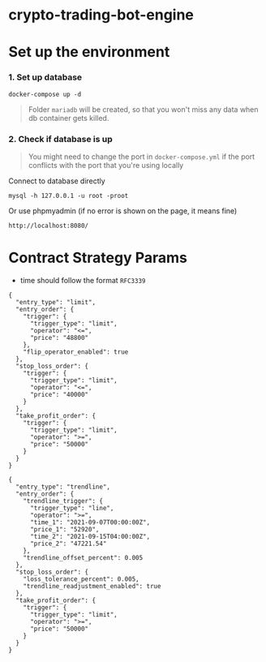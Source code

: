 # crypto-trading-bot-engine


# Set up the environment

### 1. Set up database

```
docker-compose up -d
```

> Folder `mariadb` will be created, so that you won't miss any data when db container gets killed.

### 2. Check if database is up

> You might need to change the port in `docker-compose.yml` if the port conflicts with the port that you're using locally

Connect to database directly

```
mysql -h 127.0.0.1 -u root -proot
```

Or use phpmyadmin (if no error is shown on the page, it means fine)

```
http://localhost:8080/
```

# Contract Strategy Params

* time should follow the format `RFC3339`

```
{
  "entry_type": "limit",
  "entry_order": {
    "trigger": {
      "trigger_type": "limit",
      "operator": "<=",
      "price": "48800"
    },
    "flip_operator_enabled": true
  },
  "stop_loss_order": {
    "trigger": {
      "trigger_type": "limit",
      "operator": "<=",
      "price": "40000"
    }
  },
  "take_profit_order": {
    "trigger": {
      "trigger_type": "limit",
      "operator": ">=",
      "price": "50000"
    }
  }
}
```

```
{
  "entry_type": "trendline",
  "entry_order": {
    "trendline_trigger": {
      "trigger_type": "line",
      "operator": ">=",
      "time_1": "2021-09-07T00:00:00Z",
      "price_1": "52920",
      "time_2": "2021-09-15T04:00:00Z",
      "price_2": "47221.54"
    },
    "trendline_offset_percent": 0.005
  },
  "stop_loss_order": {
    "loss_tolerance_percent": 0.005,
    "trendline_readjustment_enabled": true
  },
  "take_profit_order": {
    "trigger": {
      "trigger_type": "limit",
      "operator": ">=",
      "price": "50000"
    }
  }
}
```
